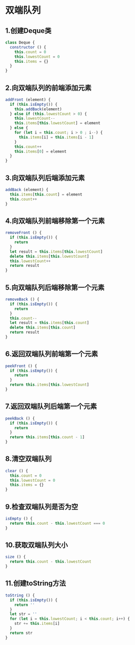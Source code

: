 # 双端队列

## 1.创建Deque类

```javascript
class Deque {
  constructor () {
    this.count = 0
    this.lowestCount = 0
    this.items = {}
  }
}
```

## 2.向双端队列的前端添加元素

```javascript
addFront (element) {
  if (this.isEmpty()) {
    this.addBack(element)
  } else if (this.lowestCount > 0) {
    this.lowestCount--
    this.items[this.lowestCount] = element
  } else {
    for (let i = this.count; i > 0 ; i--) {
      this.items[i] = this.items[i - 1]
    }
    this.count++
    this.items[0] = element
  }
}
```

## 3.向双端队列后端添加元素

```javascript
addBack (element) {
  this.items[this.count] = element
  this.count++
}
```

## 4.向双端队列前端移除第一个元素

```javascript
removeFront () {
  if (this.isEmpty()) {
    return
  }
  let result = this.items[this.lowestCount]
  delete this.items[this.lowestCount]
  this.lowestCount++
  return result
}
```

## 5.向双端队列后端移除第一个元素

```javascript
removeBack () {
  if (this.isEmpty()) {
    return
  }
  this.count--
  let result = this.items[this.count]
  delete this.items[this.count]
  return result
}
```

## 6.返回双端队列前端第一个元素

```javascript
peekFront () {
  if (this.isEmpty()) {
    return
  }
  return this.items[this.lowestCount]
}
```

## 7.返回双端队列后端第一个元素

```javascript
peekBack () {
  if (this.isEmpty()) {
    return
  }
  return this.items[this.count - 1]
}
```

## 8.清空双端队列

```javascript
clear () {
  this.count = 0
  this.lowestCount = 0
  this.items = {}
}
```

## 9.检查双端队列是否为空

```javascript
isEmpty () {
  return this.count - this.lowestCount === 0
}
```

## 10.获取双端队列大小

```javascript
size () {
  return this.count - this.lowestCount
}
```

## 11.创建toString方法

```javascript
toString () {
  if (this.isEmpty()) {
    return ''
  }
  let str = ''
  for (let i = this.lowestCount; i < this.count; i++) {
    str += this.items[i]
  }
  return str
}
```